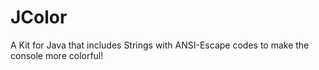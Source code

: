 # JColor
A Kit for Java that includes Strings with ANSI-Escape codes
to make the console more colorful!
